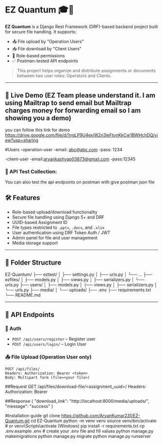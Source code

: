 # EZ Quantum 🎓📁

**EZ Quantum** is a Django Rest Framework (DRF)-based backend project built for secure file handling. It supports:

- 📤 File upload by "Operation Users"
- 📥 File download by "Client Users"
- 🔐 Role-based permissions
- ✅ Postman-tested API endpoints

> This project helps organize and distribute assignments or documents between two user roles: Operators and Clients.

---

## 🚀 Live Demo (EZ Team please understand it. I am using Mailtrap to send email but Mailtrap charges money for forwarding email so I am showing you a demo)
you can follow this link for demo https://drive.google.com/file/d/1ngLP9U4exiW2n3leFtvnKkCw1BWHchDQ/view?usp=sharing

#Users
-operation-user
  -email: abc@abc.com
  -pass: 1234

-client-user
  -email:aryankashyap03873@gmail.com
  -pass:12345


### 🔗 API Test Collection:
You can also test the api endpoints on postman with give postman json file

## 🛠️ Features

- Role-based upload/download functionality
- Secure file handling using Django 5+ and DRF
- UUID-based Assignment ID
- File types restricted to `.pptx`, `.docx`, and `.xlsx`
- User authentication using DRF Token Auth / JWT
- Admin panel for file and user management
- Media storage support

---

## 📁 Folder Structure

EZ-Quantum/
├── eztest/
│ ├── settings.py
│ ├── urls.py
│ └── ...
├── ezfiles/
│ ├── models.py
│ ├── views.py
│ ├── serializers.py
│ └── urls.py
├── users/
│ ├── models.py
│ ├── views.py
│ ├── serializers.py
│ └── urls.py
├── media/
│ └── uploads/
├── .env
├── requirements.txt
└── README.md


---

## 📌 API Endpoints

### 🔐 Auth

- `POST /api/users/register` – Register user
- `POST /api/users/login/` – Login User

### 📤 File Upload (Operation User only)

```http
POST /api/files/
Headers: Authorization: Bearer <token>
Body: Multipart form (file=<your file>)
```
##Request
GET /api/files/download-file/<assignment_uuid>/
Headers: Authorization: Bearer <token>

##Response
{
  "download_link": "http://localhost:8000/media/uploads/<uuid>",
  "message": "success"
}


#Installation guide
git clone https://github.com/AryanKumar231/EZ-Quantum.git
cd EZ-Quantum
python -m venv venv
source venv/bin/activate  # or venv\Scripts\activate (Windows)
pip install -r requirements.txt
cp .env.example .env  # create your .env file and fill values
python manage.py makemigrations
python manage.py migrate
python manage.py runserver
